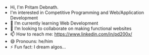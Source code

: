 - Hi, I'm Pritam Debnath.
- I'm interested in Competitive Programming and Web/Application Development
- 🌱 I’m currently learning Web Development
- 👯 I’m looking to collaborate on making functional websites
- 📫 How to reach me: https://www.linkedin.com/in/pd200x/
- 😄 Pronouns: he/him
- ⚡ Fun fact: I dream algos...
